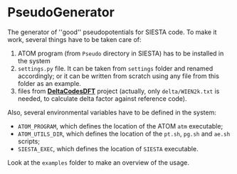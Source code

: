 # PseudoGenerator

The generator of ''good'' pseudopotentials for SIESTA code. To make it work, several things have to be taken care of:

 1. ATOM program (from `Pseudo` directory in SIESTA) has to be installed in the system 
 2. `settings.py` file. It can be taken from `settings` folder and renamed accordingly; 
or it can be written from scratch using any file from this folder as an example.
 3.  files from **[DeltaCodesDFT]** project (actually, only `delta/WIEN2k.txt` is needed, to calculate delta factor against reference code).

Also, several environmental variables have to be defined in the system:
 
 * `ATOM_PROGRAM`, which defines the location of the ATOM `atm` executable;
 * `ATOM_UTILS_DIR`, which defines the location of the `pt.sh`, `pg.sh` and `ae.sh` scripts;
 * `SIESTA_EXEC`, which defines the location of `SIESTA` executable.

Look at the `examples` folder to make an overview of the usage.

[DeltaCodesDFT]: <http://molmod.ugent.be/deltacodesdft>
